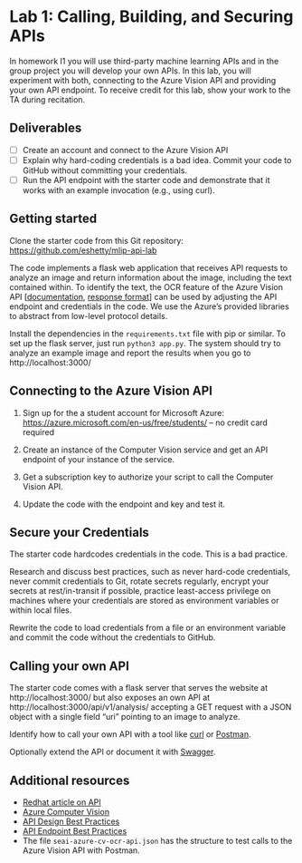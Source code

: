 # Lab 1: Calling, Building, and Securing APIs
In homework I1 you will use third-party machine learning APIs and in the group project you will develop your own APIs. In this lab, you will experiment with both, connecting to the Azure Vision API and providing your own API endpoint. 
To receive credit for this lab, show your work to the TA during recitation.

## Deliverables
- [ ] Create an account and connect to the Azure Vision API
- [ ] Explain why hard-coding credentials is a bad idea. Commit your code to GitHub without committing your credentials.
- [ ] Run the API endpoint with the starter code and demonstrate that it works with an example invocation (e.g., using curl).

## Getting started
Clone the starter code from this Git repository: https://github.com/eshetty/mlip-api-lab

The code implements a flask web application that receives API requests to analyze an image and return information about the image, including the text contained within. To identify the text, the OCR feature of the Azure Vision API [[documentation](https://westcentralus.dev.cognitive.microsoft.com/docs/services/computer-vision-v3-2/operations/56f91f2e778daf14a499f20d#:~:text=test.jpg%22%7D-,Response%20200,-The%20OCR%20results), [response format](https://westcentralus.dev.cognitive.microsoft.com/docs/services/computer-vision-v3-2/operations/56f91f2e778daf14a499f20d#:~:text=test.jpg%22%7D-,Response%20200,-The%20OCR%20results)] can be used by adjusting the API endpoint and credentials in the code. We use the Azure’s provided libraries to abstract from low-level protocol details.

Install the dependencies in the `requirements.txt` file with pip or similar. To set up the flask server, just run `python3 app.py`. The system should try to analyze an example image and report the results when you go to http://localhost:3000/

## Connecting to the Azure Vision API
1. Sign up for the a student account for Microsoft Azure: https://azure.microsoft.com/en-us/free/students/ – no credit card required

2. Create an instance of the Computer Vision service and get an API endpoint of your instance of the service.

3. Get a subscription key to authorize your script to call the Computer Vision API.

4. Update the code with the endpoint and key and test it.

## Secure your Credentials
The starter code hardcodes credentials in the code. This is a bad practice. 

Research and discuss best practices, such as never hard-code credentials, never commit credentials to Git, rotate secrets regularly, encrypt your secrets at rest/in-transit if possible, practice least-access privilege on machines where your credentials are stored as environment variables or within local files.

Rewrite the code to load credentials from a file or an environment variable and commit the code without the credentials to GitHub.

## Calling your own API
The starter code comes with a flask server that serves the website at http://localhost:3000/ but also exposes an own API at http://localhost:3000/api/v1/analysis/ accepting a GET request with a JSON object with a single field “uri” pointing to an image to analyze.

Identify how to call your own API with a tool like [curl](https://curl.se/docs/manpage.html) or [Postman](https://www.postman.com).

Optionally extend the API or document it with [Swagger](https://swagger.io).

## Additional resources 
- [Redhat article on API](https://www.redhat.com/en/topics/api/what-are-application-programming-interfaces)
- [Azure Computer Vision](https://learn.microsoft.com/en-us/python/api/overview/azure/cognitiveservices-vision-computervision-readme?view=azure-python)
- [API Design Best Practices](https://blog.stoplight.io/crud-api-design?_ga=2.223919515.1813989671.1674077556-1488117179.1674077556)
- [API Endpoint Best Practices](https://www.telerik.com/blogs/7-tips-building-good-web-api)
- The file `seai-azure-cv-ocr-api.json` has the structure to test calls to the Azure Vision API with Postman.

